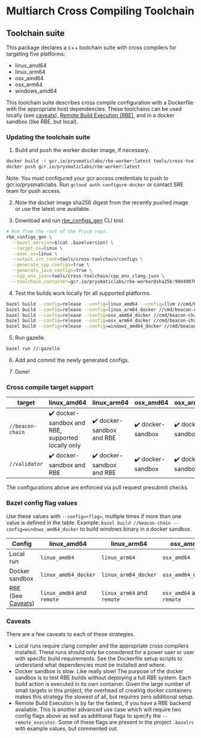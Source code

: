 # Multiarch Cross Compiling Toolchain

## Toolchain suite

This package declares a c++ toolchain suite with cross compilers for targeting five platforms:
* linux_amd64
* linux_arm64
* osx_amd64
* osx_arm64
* windows_amd64

This toolchain suite describes cross compile configuration with a Dockerfile with the appropriate host dependencies. These toolchains can be used locally (see [caveats](#caveats)), [Remote Build Execution (RBE)](https://docs.bazel.build/versions/master/remote-execution.html), and in a docker sandbox (like RBE, but local).

### Updating the toolchain suite

1) Build and push the worker docker image, if necessary.

```bash
docker build -t gcr.io/prysmaticlabs/rbe-worker:latest tools/cross-toolchain/.
docker push gcr.io/prysmaticlabs/rbe-worker:latest 
```

Note: You must configured your gcr access credentials to push to gcr.io/prysmaticlabs. Run `gcloud auth configure-docker` or contact SRE team for push access.

2) Note the docker image sha256 digest from the recently pushed image or use the latest one available.

3) Download and run [rbe_configs_gen](https://github.com/bazelbuild/bazel-toolchains#rbe_configs_gen---cli-tool-to-generate-configs) CLI tool.

```bash
# Run from the root of the Prysm repo.
rbe_configs_gen \
  --bazel_version=$(cat .bazelversion) \
  --target_os=linux \
  --exec_os=linux \
  --output_src_root=tools/cross-toolchain/configs \
  --generate_cpp_configs=true \
  --generate_java_configs=true \
  --cpp_env_json=tools/cross-toolchain/cpp_env_clang.json \
  --toolchain_container=gcr.io/prysmaticlabs/rbe-worker@sha256:90d490709a0fb0c817569f37408823a0490e5502cbecc36415caabfc36a0c2e8 # The sha256 digest from step 2.
```

4) Test the builds work locally for all supported platforms.

```bash
bazel build --config=release --config=linux_amd64 --config=llvm //cmd/beacon-chain //cmd/validator //cmd/client-stats //cmd/prysmctl
bazel build --config=release --config=linux_arm64_docker //cmd/beacon-chain //cmd/validator //cmd/client-stats //cmd/prysmctl
bazel build --config=release --config=osx_amd64_docker //cmd/beacon-chain //cmd/validator //cmd/client-stats //cmd/prysmctl
bazel build --config=release --config=osx_arm64_docker //cmd/beacon-chain //cmd/validator //cmd/client-stats //cmd/prysmctl 
bazel build --config=release --config=windows_amd64_docker //cmd/beacon-chain //cmd/validator //cmd/client-stats //cmd/prysmctl
```

5) Run gazelle.

```bash
bazel run //:gazelle
```

6) Add and commit the newly generated configs.

7) Done!

### Cross compile target support

| target           | linux_amd64                                                        | linux_arm64                                | osx_amd64                          | osx_arm64                          | windows_amd64                      |
|------------------|--------------------------------------------------------------------|--------------------------------------------|------------------------------------|------------------------------------|------------------------------------|
| `//beacon-chain` | :heavy_check_mark:  docker-sandbox and RBE, supported locally only | :heavy_check_mark:  docker-sandbox and RBE | :heavy_check_mark:  docker-sandbox | :heavy_check_mark:  docker-sandbox | :heavy_check_mark:  docker-sandbox |
| `//validator`    | :heavy_check_mark:  docker-sandbox and RBE                         | :heavy_check_mark: docker-sandbox and RBE  | :heavy_check_mark:  docker-sandbox | :heavy_check_mark:  docker-sandbox | :heavy_check_mark:                 |

The configurations above are enforced via pull request presubmit checks.

### Bazel config flag values

Use these values with `--config=<flag>`, multiple times if more than one value is defined in the table. Example: `bazel build //beacon-chain --config=windows_amd64_docker` to build windows binary in a docker sandbox.

| Config                        | linux_amd64                | linux_arm64                 | osx_amd64                 | osx_arm64                 | windows_amd64                 |
|-------------------------------|----------------------------|-----------------------------|---------------------------|---------------------------|-------------------------------|
| Local run                     | `linux_amd64`              | `linux_arm64`               | `osx_amd64`               | `osx_arm64`               | `windows_amd64`               |
| Docker sandbox                | `linux_amd64_docker`       | `linux_arm64_docker`        | `osx_amd64_docker`        | `osx_arm64_docker`        | `windows_amd64_docker `       |
| RBE (See [Caveats](#caveats)) | `linux_amd64` and `remote` | `linux_arm64`  and `remote` | `osx_amd64`  and `remote` | `osx_arm64`  and `remote` | `windows_amd64`  and `remote` |

### Caveats

There are a few caveats to each of these strategies.

- Local runs require clang compiler and the appropriate cross compilers installed. These runs should only be considered for a power user or user with specific build requirements. See the Dockerfile setup scripts to understand what dependencies must be installed and where.
- Docker sandbox is *slow*. Like really slow! The purpose of the docker sandbox is to test RBE builds without deploying a full RBE system. Each build action is executed in its own container. Given the large number of small targets in this project, the overhead of creating docker containers makes this strategy the slowest of all, but requires zero additional setup.
- Remote Build Execution is by far the fastest, if you have a RBE backend available. This is another advanced use case which will require two config flags above as well as additional flags to specify the `--remote_executor`. Some of these flags are present in the project `.bazelrc` with example values, but commented out.
